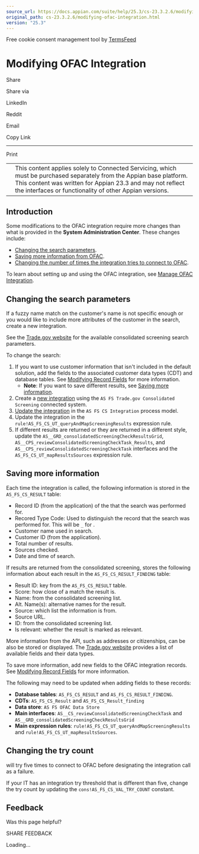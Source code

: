 ```yaml
---
source_url: https://docs.appian.com/suite/help/25.3/cs-23.3.2.6/modifying-ofac-integration.html
original_path: cs-23.3.2.6/modifying-ofac-integration.html
version: "25.3"
---
```


Free cookie consent management tool by [TermsFeed](https://www.termsfeed.com/)

# Modifying OFAC Integration

Share

Share via

LinkedIn

Reddit

Email

Copy Link

* * *

Print

<table><tbody><tr><td><i class="fa fa-check-square-o" aria-hidden="true"></i></td><td>This content applies solely to Connected Servicing, which must be purchased separately from the Appian base platform. This content was written for Appian 23.3 and may not reflect the interfaces or functionality of other Appian versions.</td></tr></tbody></table>

## Introduction

Some modifications to the OFAC integration require more changes than what is provided in the **System Administration Center**. These changes include:

-   [Changing the search parameters](#changing-the-search-parameters).
-   [Saving more information from OFAC](#saving-more-information).
-   [Changing the number of times the integration tries to connect to OFAC](#changing-the-try-count).

To learn about setting up and using the OFAC integration, see [Manage OFAC Integration](managing-integrations.html#integrating-with-ofac).

## Changing the search parameters

If a fuzzy name match on the customer's name is not specific enough or you would like to include more attributes of the customer in the search, create a new integration.

See the [Trade.gov website](https://developer.trade.gov/api-details#api=consolidated-screening-list&operation=search) for the available consolidated screening search parameters.

To change the search:

1.  If you want to use customer information that isn't included in the default solution, add the fields to the associated customer data types (CDT) and database tables. See [Modifying Record Fields](modifying-record-fields.html) for more information.
    -   **Note**: If you want to save different results, see [Saving more information](#saving-more-information).
2.  Create a [new integration](../Create_an_Integration.html) using the `AS FS Trade.gov Consolidated Screening` connected system.
3.  [Update the integration](../Call_an_Integration.html#call-an-integration-in-a-process-model) in the `AS FS CS Integration` process model.
4.  Update the integration in the `rule!AS_FS_CS_UT_queryAndMapScreeningResults` expression rule.
5.  If different results are returned or they are returned in a different style, update the `AS__GRD_consolidatedScreeningCheckResultsGrid`, `AS__CPS_reviewConsolidatedScreeningCheckTask_Results`, and `AS__CPS_reviewConsolidatedScreeningCheckTask` interfaces and the `AS_FS_CS_UT_mapResultsSources` expression rule.

## Saving more information

Each time the integration is called, the following information is stored in the `AS_FS_CS_RESULT` table:

-   Record ID (from the application) of the that the search was performed for.
-   Recored Type Code: Used to distinguish the record that the search was performed for. This will be `_` for .
-   Customer name used in search.
-   Customer ID (from the application).
-   Total number of results.
-   Sources checked.
-   Date and time of search.

If results are returned from the consolidated screening, stores the following information about each result in the `AS_FS_CS_RESULT_FINDING` table:

-   Result ID: key from the `AS_FS_CS_RESULT` table.
-   Score: how close of a match the result is.
-   Name: from the consolidated screening list.
-   Alt. Name(s): alternative names for the result.
-   Source: which list the information is from.
-   Source URL.
-   ID: from the consolidated screening list.
-   Is relevant: whether the result is marked as relevant.

More information from the API, such as addresses or citizenships, can be also be stored or displayed. The [Trade.gov website](https://api.trade.gov/apps/store/apis/info?name=ConsolidatedScreeningListAPI&version=v1&provider=dataservices@trade.gov) provides a list of available fields and their data types.

To save more information, add new fields to the OFAC integration records. See [Modifying Record Fields](modifying-record-fields.html) for more information.

The following may need to be updated when adding fields to these records:

-   **Database tables**: `AS_FS_CS_RESULT` and `AS_FS_CS_RESULT_FINDING`.
-   **CDTs**: `AS_FS_CS_Result` and `AS_FS_CS_Result_finding`
-   **Data store**: `AS FS OFAC Data Store`
-   **Main interfaces**: `AS__CS_reviewConsolidatedScreeningCheckTask` and `AS__GRD_consolidatedScreeningCheckResultsGrid`
-   **Main expression rules**: `rule!AS_FS_CS_UT_queryAndMapScreeningResults` and `rule!AS_FS_CS_UT_mapResultsSources`.

## Changing the try count

will try five times to connect to OFAC before designating the integration call as a failure.

If your IT has an integration try threshold that is different than five, change the try count by updating the `cons!AS_FS_CS_VAL_TRY_COUNT` constant.

## Feedback

Was this page helpful?

SHARE FEEDBACK

Loading...
